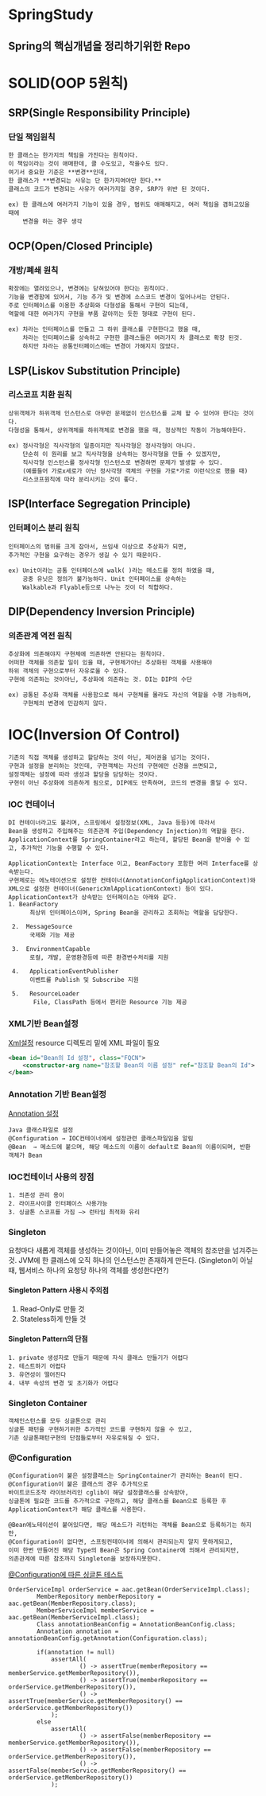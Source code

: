 # SpringStudy
## Spring의 핵심개념을 정리하기위한 Repo

# SOLID(OOP 5원칙)

## SRP(Single Responsibility Principle)
### 단일 책임원칙
```
한 클래스는 한가지의 책임을 가진다는 원칙이다.
이 책임이라는 것이 애매한데, 클 수도있고, 작을수도 있다.
여기서 중요한 기준은 **변경**인데, 
한 클래스가 **변경되는 사유는 단 한가지여야만 한다.**
클래스의 코드가 변경되는 사유가 여러가지일 경우, SRP가 위반 된 것이다.

ex) 한 클래스에 여러가지 기능이 있을 경우, 범위도 애매해지고, 여러 책임을 겸하고있을 때에
    변경을 하는 경우 생각
```
## OCP(Open/Closed Principle)
### 개방/폐쇄 원칙
```
확장에는 열려있으나, 변경에는 닫혀있어야 한다는 원칙이다.
기능을 변경함에 있어서, 기능 추가 및 변경에 소스코드 변경이 일어나서는 안된다.
주로 인터페이스를 이용한 추상화와 다형성을 통해서 구현이 되는데, 
역할에 대한 여러가지 구현을 부품 갈아끼는 듯한 형태로 구현이 된다.

ex) 차라는 인터페이스를 만들고 그 하위 클래스를 구현한다고 했을 때,
    차라는 인터페이스를 상속하고 구현한 클래스들은 여러가지 차 클래스로 확장 된것.
    하지만 차라는 공통인터페이스에는 변경이 가해지지 않았다.
```
## LSP(Liskov Substitution Principle)
### 리스코프 치환 원칙
```
상위객체가 하위객체 인스턴스로 아무런 문제없이 인스턴스를 교체 할 수 있어야 한다는 것이다.
다형성을 통해서, 상위객체를 하위객체로 변경을 했을 때, 정상적인 작동이 가능해야한다.

ex) 정사각형은 직사각형의 일종이지만 직사각형은 정사각형이 아니다.
    단순히 이 원리를 보고 직사각형을 상속하는 정사각형을 만들 수 있겠지만,
    직사각형 인스턴스를 정사각형 인스턴스로 변경하면 문제가 발생할 수 있다.
    (예를들어 가로x세로가 아닌 정사각형 객체의 구현을 가로*가로 이런식으로 했을 때)
    리스코프원칙에 따라 분리시키는 것이 좋다.
```
## ISP(Interface Segregation Principle)
### 인터페이스 분리 원칙

```범용 인터페이스 한개보다 여러개의 인터페이스로 분리하는 것이 더 좋다는 것이다.
인터페이스의 범위를 크게 잡아서, 쓰임새 이상으로 추상화가 되면,
추가적인 구현을 요구하는 경우가 생길 수 있기 때문이다.

ex) Unit이라는 공통 인터페이스에 walk( )라는 메소드를 정의 하였을 떄,
    공중 유닛은 정의가 불가능하다. Unit 인터페이스를 상속하는
    Walkable과 Flyable등으로 나누는 것이 더 적합하다.
```
## DIP(Dependency Inversion Principle)
### 의존관계 역전 원칙
```
추상화에 의존해야지 구현체에 의존하면 안된다는 원칙이다.
어떠한 객체를 의존할 일이 있을 때, 구현체가아닌 추상화된 객체를 사용해야 
하위 객체의 구현으로부터 자유로울 수 있다.
구현에 의존하는 것이아닌, 추상화에 의존하는 것. DI는 DIP의 수단

ex) 공통된 추상화 객체를 사용함으로 해서 구현체를 몰라도 자신의 역할을 수행 가능하며,
    구현체의 변경에 민감하지 않다.
   ``` 
   # IOC(Inversion Of Control)
```
기존의 직접 객체를 생성하고 할당하는 것이 아닌, 제어권을 넘기는 것이다.
구현과 설정을 분리하는 것인데, 구현객체는 자신의 구현에만 신경을 쓰면되고,
설정객체는 설정에 따라 생성과 할당을 담당하는 것이다.
구현이 아닌 추상화에 의존하게 됨으로, DIP에도 만족하며, 코드의 변경을 줄일 수 있다.
```
### IOC 컨테이너
```
DI 컨테이너라고도 불리며, 스프링에서 설정정보(XML, Java 등등)에 따라서
Bean을 생성하고 주입해주는 의존관계 주입(Dependency Injection)의 역할을 한다.
ApplicationContext를 SpringContainer라고 하는데, 할당된 Bean을 받아올 수 있고, 추가적인 기능을 수행할 수 있다.

ApplicationContext는 Interface 이고, BeanFactory 포함한 여러 Interface를 상속받는다.
구현체로는 에노테이션으로 설정한 컨테이너(AnnotationConfigApplicationContext)와 
XML으로 설정한 컨테이너(GenericXmlApplicationContext) 등이 있다.
ApplicationContext가 상속받는 인터페이스는 아래와 같다.
1. BeanFactory
      최상위 인터페이스이며, Spring Bean을 관리하고 조회하는 역할을 담당한다.

 2.  MessageSource
      국제화 기능 제공

 3.  EnvironmentCapable
      로컬, 개발, 운영환경등에 따른 환경변수처리를 지원

 4.   ApplicationEventPublisher
      이벤트를 Publish 및 Subscribe 지원

 5.   ResourceLoader
       File, ClassPath 등에서 편리한 Resource 기능 제공
```
### XML기반 Bean설정

[Xml설정](https://github.com/ktj1997/SpringStudy/blob/master/spring/src/main/resources/XmlBeanConfig.xml)
resource 디렉토리 밑에 XML 파일이 필요

```xml
<bean id="Bean의 Id 설정", class="FQCN">
	<constructor-arg name="참조할 Bean의 이름 설정" ref="참조할 Bean의 Id">
</bean>
```
### Annotation 기반 Bean설정
[Annotation 설정](https://github.com/ktj1997/SpringStudy/blob/master/spring/src/main/java/com/study/spring/config/AnnotationBeanConfig.java)

```
Java 클래스파일로 설정
@Configuration → IOC컨테이너에세 설정관련 클래스파일임을 알림
@Bean  → 메소드에 붙으며, 해당 메소드의 이름이 default로 Bean의 이름이되며, 반환 객체가 Bean
```

### IOC컨테이너 사용의 장점
```
1. 의존성 관리 용이
2. 라이프사이클 인터페이스 사용가능
3. 싱글톤 스코프를 가짐 —> 런타임 최적화 유리
```
### Singleton
요청마다 새롭게 객체를 생성하는 것이아닌, 이미 만들어놓은 객체의 참조만을 넘겨주는 것.
JVM에 한 클래스에 오직 하나의 인스턴스만 존재하게 만든다.
(Singleton이 아닐 때, 웹서비스 하나의 요청당 하나의 객체를 생성한다면?)

#### Singleton Pattern 사용시 주의점
1. Read-Only로 만들 것
2. Stateless하게 만들 것

#### Singleton Pattern의 단점
```
1. private 생성자로 만들기 때문에 자식 클래스 만들기가 어렵다
2. 테스트하기 어렵다
3. 유연성이 떨어진다
4. 내부 속성의 변경 및 초기화가 어렵다
```
### Singleton Container
```
객체인스턴스를 모두 싱글톤으로 관리
싱글톤 패턴을 구현하기위한 추가적인 코드를 구현하지 않을 수 있고,
기존 싱글톤패턴구현의 단점들로부터 자유로워질 수 있다.
```
### @Configuration
```
@Configuration이 붙은 설정클래스는 SpringContainer가 관리하는 Bean이 된다.
@Configuration이 붙은 클래스의 경우 추가적으로 
바이트코드조작 라이브러리인 cglib이 해당 설정클래스를 상속받아,
싱글톤에 필요한 코드를 추가적으로 구현하고, 해당 클래스를 Bean으로 등록한 후
ApplicationContext가 해당 클래스를 사용한다.

@Bean에노테이션이 붙어있다면, 해당 메소드가 리턴하는 객체를 Bean으로 등록하기는 하지만,
@Configuration이 없다면, 스프링컨테이너에 의해서 관리되는지 알지 못하게되고,
이미 한번 만들어진 해당 Type의 Bean은 Spring Container에 의해서 관리되지만,
의존관계에 따른 참조까지 Singleton을 보장하지못한다.
```

[@Configuration에 따른 싱글톤 테스트](https://github.com/ktj1997/SpringStudy/blob/master/spring/src/test/java/com/study/spring/bean/SingletonBeanTest.java)
```
OrderServiceImpl orderService = aac.getBean(OrderServiceImpl.class);
        MemberRepository memberRepository = aac.getBean(MemberRepository.class);
        MemberServiceImpl memberService = aac.getBean(MemberServiceImpl.class);
        Class annotationBeanConfig = AnnotationBeanConfig.class;
        Annotation annotation = annotationBeanConfig.getAnnotation(Configuration.class);

        if(annotation != null)
            assertAll(
                    () -> assertTrue(memberRepository == memberService.getMemberRepository()),
                    () -> assertTrue(memberRepository == orderService.getMemberRepository()),
                    () -> assertTrue(memberService.getMemberRepository() == orderService.getMemberRepository())
            );
        else
            assertAll(
                    () -> assertFalse(memberRepository == memberService.getMemberRepository()),
                    () -> assertFalse(memberRepository == orderService.getMemberRepository()),
                    () -> assertFalse(memberService.getMemberRepository() == orderService.getMemberRepository())
            );
